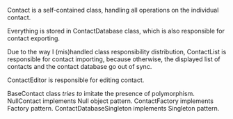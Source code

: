 Contact is a self-contained class, handling all operations on the individual contact.

Everything is stored in ContactDatabase class, which is also responsible for contact exporting.

Due to the way I (mis)handled class responsibility distribution, ContactList is responsible for contact importing, because otherwise, the displayed list of contacts and the contact database go out of sync.

ContactEditor is responsible for editing contact.

BaseContact class *tries to* imitate the presence of polymorphism.
NullContact implements Null object pattern.
ContactFactory implements Factory pattern.
ContactDatabaseSingleton implements Singleton pattern.

